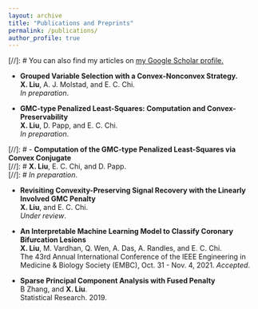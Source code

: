 ```yaml
---
layout: archive
title: "Publications and Preprints"
permalink: /publications/
author_profile: true
---
```


[//]: #  You can also find my articles on <u><a href="{{author.googlescholar}}">my Google Scholar profile</a>.</u>

- **Grouped Variable Selection with a Convex-Nonconvex Strategy.**\
**X. Liu**,  A. J. Molstad, and E. C. Chi. \
*In preparation*. 

- **GMC-type Penalized Least-Squares: Computation and Convex-Preservability**\
**X. Liu**,  D. Papp, and E. C. Chi. \
*In preparation*. 

[//]: #  - **Computation of the GMC-type Penalized Least-Squares via Convex Conjugate**\
[//]: #  **X. Liu**, E. C. Chi, and D. Papp. \
[//]: #  *In preparation*. 

- **Revisiting Convexity-Preserving Signal Recovery with the Linearly Involved GMC Penalty**\
**X. Liu**, and E. C. Chi.\
*Under review*.

 - **An Interpretable Machine Learning Model to Classify Coronary Bifurcation Lesions**\
**X. Liu**,  M. Vardhan, Q. Wen, A. Das, A. Randles, and E. C. Chi.\
The 43rd Annual International Conference of the IEEE Engineering in Medicine & Biology Society (EMBC), Oct. 31 - Nov. 4, 2021. 
*Accepted*.
        
- **Sparse Principal Component Analysis with Fused Penalty**\
B Zhang, and **X. Liu**.\
 Statistical Research. 2019.


